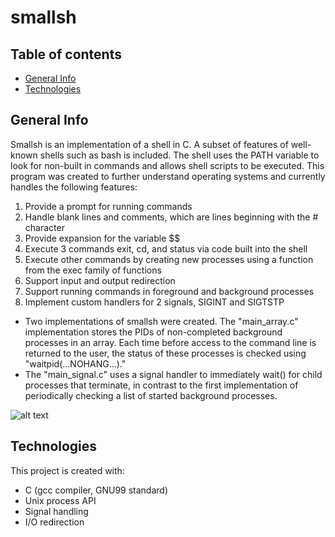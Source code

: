 # smallsh

## Table of contents
* [General Info](#general-info)
* [Technologies](#technologies)

## General Info
Smallsh is an implementation of a shell in C. A subset of features of well-known shells such as bash is included. The shell uses the PATH variable to look for non-built in commands and allows shell scripts to be executed. This program was created to further understand operating systems and currently handles the following features:

1. Provide a prompt for running commands
2. Handle blank lines and comments, which are lines beginning with the # character
3. Provide expansion for the variable $$
4. Execute 3 commands exit, cd, and status via code built into the shell
5. Execute other commands by creating new processes using a function from the exec family of functions
6. Support input and output redirection
7. Support running commands in foreground and background processes
8. Implement custom handlers for 2 signals, SIGINT and SIGTSTP

* Two implementations of smallsh were created. The "main_array.c" implementation stores the PIDs of non-completed background processes in an array. Each time before access to the command line is returned to the user, the status of these processes is checked using "waitpid(...NOHANG...)."
* The "main_signal.c" uses a signal handler to immediately wait() for child processes that terminate, in contrast to the first implementation of periodically checking a list of started background processes.

![alt text](img/fairview.gif)

## Technologies
This project is created with:
* C (gcc compiler, GNU99 standard)
* Unix process API
* Signal handling
* I/O redirection
	
